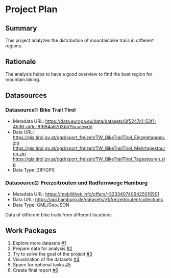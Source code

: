 # Project Plan

## Summary

<!-- Describe your data science project in max. 5 sentences. -->
This project analyzes the distribution of mountainbike trails in different regions.

## Rationale

<!-- Outline the impact of the analysis, e.g. which pains it solves. -->
The analysis helps to have a good overview to find the best region for mountain biking.

## Datasources

<!-- Describe each datasources you plan to use in a section. Use the prefic "DatasourceX" where X is the id of the datasource. -->
### Datasource1: Bike Trail Tirol
* Metadata URL: https://data.europa.eu/data/datasets/6f5247c1-53f1-4536-ab1c-9f684a6703bb?locale=de
* Data URL: https://gis.tirol.gv.at/ogd/sport_freizeit/TW_BikeTrailTirol_Einzeletappen.zip
https://gis.tirol.gv.at/ogd/sport_freizeit/TW_BikeTrailTirol_Mehrtagestouren.zip
https://gis.tirol.gv.at/ogd/sport_freizeit/TW_BikeTrailTirol_Tagestouren.zip
* Data Type: ZIP/GPX
### Datasource2: Freizeitrouten und Radfernwege Hamburg
* Metadata URL: https://mobilithek.info/offers/-3233407406425016501
* Data URL: https://api.hamburg.de/datasets/v1/freizeitrouten/collections
* Data Type: GML/GeoJSON

Data of different bike trails from different locations.

## Work Packages

<!-- List of work packages ordered sequentially, each pointing to an issue with more details. -->

1. Explore more datasets [#1][i1]
2. Prepare data for analysis [#2][i2]
3. Try to solve the goal of the project [#3][i3]
4. Visualization of the datasets [#4][i4]
5. Space for optional tasks [#5][i5]
6. Create final report [#6][i6]

[i1]: https://github.com/ChrisMastersoo7/2023-amse/issues/1
[i2]: https://github.com/ChrisMastersoo7/2023-amse/issues/2
[i3]: https://github.com/ChrisMastersoo7/2023-amse/issues/3
[i4]: https://github.com/ChrisMastersoo7/2023-amse/issues/4
[i5]: https://github.com/ChrisMastersoo7/2023-amse/issues/5
[i6]: https://github.com/ChrisMastersoo7/2023-amse/issues/6
